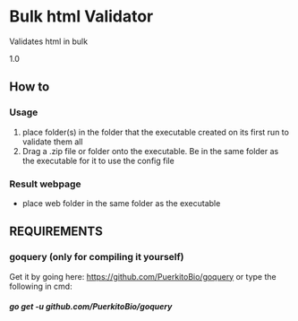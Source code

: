 # Bulk html Validator
Validates html in bulk

1.0
## How to
### Usage
1. place folder(s) in the folder that the executable created on its first run to validate them all
2. Drag a .zip file or folder onto the executable. Be in the same folder as the executable for it to use the config file

### Result webpage
* place web folder in the same folder as the executable


## REQUIREMENTS

### goquery (only for compiling it yourself)
Get it by going here: https://github.com/PuerkitoBio/goquery or type the following in cmd:
##### go get -u github.com/PuerkitoBio/goquery
